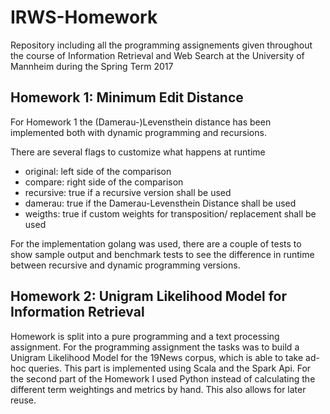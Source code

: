 # IRWS-Homework
Repository including all the programming assignements given throughout the course of Information Retrieval and Web Search at the University of Mannheim during the Spring Term 2017

## Homework 1: Minimum Edit Distance
For Homework 1 the (Damerau-)Levensthein distance has been implemented both with dynamic programming and recursions.

There are several flags to customize what happens at runtime
  - original: left side of the comparison
  - compare: right side of the comparison
  - recursive: true if a recursive version shall be used
  - damerau: true if the Damerau-Levensthein Distance shall be used
  - weigths: true if custom weights for transposition/ replacement shall be used
  
For the implementation golang was used, there are a couple of tests to show sample output and benchmark tests to see the difference in runtime between recursive and dynamic programming versions.

## Homework 2: Unigram Likelihood Model for Information Retrieval
Homework is split into a pure programming and a text processing assignment. 
For the programming assignment the tasks was to build a Unigram Likelihood Model for the 19News corpus, which is able to take ad-hoc queries. This part is implemented using Scala and the Spark Api.
For the second part of the Homework I used Python instead of calculating the different term weightings and metrics by hand. This also allows for later reuse.
